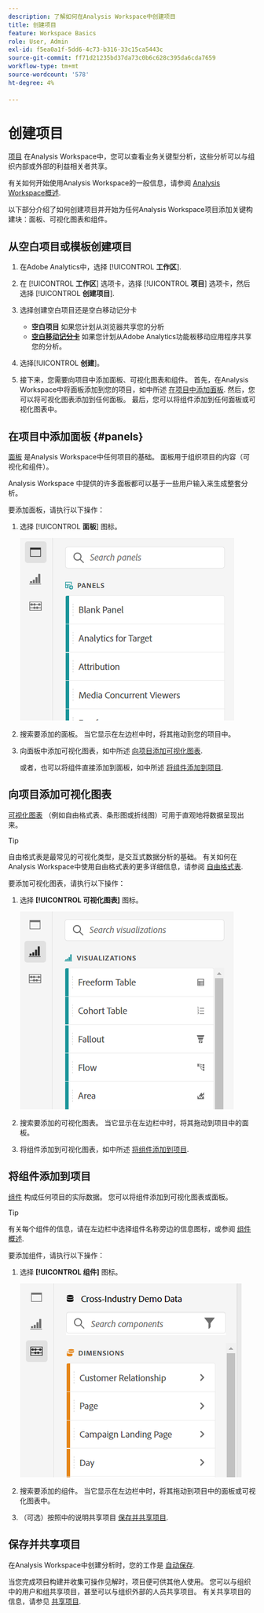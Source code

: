 ```yaml
---
description: 了解如何在Analysis Workspace中创建项目
title: 创建项目
feature: Workspace Basics
role: User, Admin
exl-id: f5ea0a1f-5dd6-4c73-b316-33c15ca5443c
source-git-commit: ff71d21235bd37da73c0b6c628c395da6cda7659
workflow-type: tm+mt
source-wordcount: '578'
ht-degree: 4%

---
```


# 创建项目

[项目](/help/analysis-workspace/build-workspace-project/freeform-overview.md) 在Analysis Workspace中，您可以查看业务关键型分析，这些分析可以与组织内部或外部的利益相关者共享。

有关如何开始使用Analysis Workspace的一般信息，请参阅 [Analysis Workspace概述](/help/analysis-workspace/home.md).

以下部分介绍了如何创建项目并开始为任何Analysis Workspace项目添加关键构建块：面板、可视化图表和组件。

## 从空白项目或模板创建项目

1. 在Adobe Analytics中，选择 [!UICONTROL **工作区**].

1. 在 [!UICONTROL **工作区**] 选项卡，选择 [!UICONTROL **项目**] 选项卡，然后选择 [!UICONTROL **创建项目**].

1. 选择创建空白项目还是空白移动记分卡

   * **空白项目** 如果您计划从浏览器共享您的分析
   * [**空白移动记分卡**](/help/mobile-app/curator.md) 如果您计划从Adobe Analytics功能板移动应用程序共享您的分析。

1. 选择&#x200B;[!UICONTROL **创建**]。

1. 接下来，您需要向项目中添加面板、可视化图表和组件。 首先，在Analysis Workspace中将面板添加到您的项目，如中所述 [在项目中添加面板](#add-panels-to-the-project). 然后，您可以将可视化图表添加到任何面板。 最后，您可以将组件添加到任何面板或可视化图表中。

## 在项目中添加面板 {#panels}

[面板](/help/analysis-workspace/c-panels/panels.md) 是Analysis Workspace中任何项目的基础。 面板用于组织项目的内容（可视化和组件）。

Analysis Workspace 中提供的许多面板都可以基于一些用户输入来生成整套分析。

要添加面板，请执行以下操作：

1. 选择 [!UICONTROL **面板**] 图标。

   ![](assets/build-panels.png)

1. 搜索要添加的面板。 当它显示在左边栏中时，将其拖动到您的项目中。

1. 向面板中添加可视化图表，如中所述 [向项目添加可视化图表](#add-visualizations-to-the-project).

   或者，也可以将组件直接添加到面板，如中所述 [将组件添加到项目](#add-components-to-the-project).

## 向项目添加可视化图表

[可视化图表](/help/analysis-workspace/visualizations/freeform-analysis-visualizations.md) （例如自由格式表、条形图或折线图）可用于直观地将数据呈现出来。

>[!TIP]
>
>自由格式表是最常见的可视化类型，是交互式数据分析的基础。 有关如何在Analysis Workspace中使用自由格式表的更多详细信息，请参阅 [自由格式表](/help/analysis-workspace/visualizations/freeform-table/freeform-table.md).

要添加可视化图表，请执行以下操作：

1. 选择 **[!UICONTROL 可视化图表]** 图标。

   ![](assets/build-visualizations.png)

1. 搜索要添加的可视化图表。 当它显示在左边栏中时，将其拖动到项目中的面板。

1. 将组件添加到可视化图表，如中所述 [将组件添加到项目](#add-components-to-the-project).

## 将组件添加到项目

[组件](/help/components/overview.md) 构成任何项目的实际数据。 您可以将组件添加到可视化图表或面板。

>[!TIP]
>
>有关每个组件的信息，请在左边栏中选择组件名称旁边的信息图标，或参阅 [组件概述](/help/components/overview.md).

要添加组件，请执行以下操作：

1. 选择 **[!UICONTROL 组件]** 图标。

   ![](assets/build-components.png)

1. 搜索要添加的组件。 当它显示在左边栏中时，将其拖动到项目中的面板或可视化图表中。

1. （可选）按照中的说明共享项目 [保存并共享项目](#save-and-share-the-project).

## 保存并共享项目

在Analysis Workspace中创建分析时，您的工作是 [自动保存](/help/analysis-workspace/build-workspace-project/save-projects.md).

当您完成项目构建并收集可操作见解时，项目便可供其他人使用。 您可以与组织中的用户和组共享项目，甚至可以与组织外部的人员共享项目。 有关共享项目的信息，请参见 [共享项目](/help/analysis-workspace/curate-share/share-projects.md).
